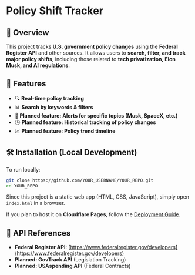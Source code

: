 # Policy Shift Tracker

## 🚀 Overview
This project tracks **U.S. government policy changes** using the **Federal Register API** and other sources. 
It allows users to **search, filter, and track major policy shifts**, including those related to **tech privatization, Elon Musk, and AI regulations**.

## 📂 Features
- 🔍 **Real-time policy tracking**
- 📊 **Search by keywords & filters**
- 🚨 **Planned feature: Alerts for specific topics (Musk, SpaceX, etc.)**
- 🕒 **Planned feature: Historical tracking of policy changes**
- 📈 **Planned feature: Policy trend timeline**

## 🛠️ Installation (Local Development)
To run locally:
```sh
git clone https://github.com/YOUR_USERNAME/YOUR_REPO.git
cd YOUR_REPO
```
Since this project is a static web app (HTML, CSS, JavaScript), simply open `index.html` in a browser.

If you plan to host it on **Cloudflare Pages**, follow the [Deployment Guide](#deployment).

## 🔗 API References
- **Federal Register API**: [https://www.federalregister.gov/developers](https://www.federalregister.gov/developers)
- **Planned: GovTrack API** (Legislation Tracking)
- **Planned: USAspending API** (Federal Contracts)

